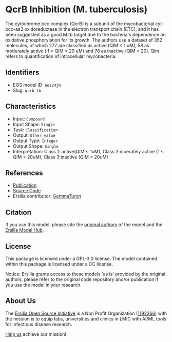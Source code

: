 # QcrB Inhibition (M. tuberculosis)

The cytochrome bcc complex (QcrB) is a subunit of the mycobacterial cyt-bcc-aa3 oxidoreductase in the electron transport chain (ETC), and it has been suggested as a good M.tb target due to the bacteria's dependence on oxidative phosphorylation for its growth. The authors use a dataset of 352 molecules, of which 277 are classified as active (QIM < 1 uM), 58 as moderately active ( 1 > QIM < 20 uM) and 78 as inactive (QIM > 20). Qim refers to quantification of intracellular mycobacteria.

## Identifiers

* EOS model ID: `eos24jm`
* Slug: `qcrb-tb`

## Characteristics

* Input: `Compound`
* Input Shape: `Single`
* Task: `Classification`
* Output: `Other value`
* Output Type: `Integer`
* Output Shape: `Single`
* Interpretation: Class 1: active(QIM < 1uM), Class 2:moerately active (1 < QIM < 20uM), Class 3:inactive (QIM > 20uM)

## References

* [Publication](https://pubs.acs.org/doi/full/10.1021/acsomega.2c01613)
* [Source Code](https://github.com/CoutinhoLab/Q-TB/)
* Ersilia contributor: [GemmaTuron](https://github.com/GemmaTuron)

## Citation

If you use this model, please cite the [original authors](https://pubs.acs.org/doi/full/10.1021/acsomega.2c01613) of the model and the [Ersilia Model Hub](https://github.com/ersilia-os/ersilia/blob/master/CITATION.cff).

## License

This package is licensed under a GPL-3.0 license. The model contained within this package is licensed under a CC license.

Notice: Ersilia grants access to these models 'as is' provided by the original authors, please refer to the original code repository and/or publication if you use the model in your research.

## About Us

The [Ersilia Open Source Initiative](https://ersilia.io) is a Non Profit Organization ([1192266](https://register-of-charities.charitycommission.gov.uk/charity-search/-/charity-details/5170657/full-print)) with the mission is to equip labs, universities and clinics in LMIC with AI/ML tools for infectious disease research.

[Help us](https://www.ersilia.io/donate) achieve our mission!